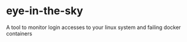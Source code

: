 # eye-in-the-sky
A tool to monitor login accesses to your linux system and failing docker containers
